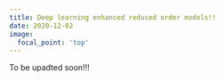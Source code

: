 ```yaml
---
title: Deep learning enhanced reduced order models!!
date: 2020-12-02
image:
  focal_point: 'top'
---
```




<!--more-->

To be upadted soon!!!
